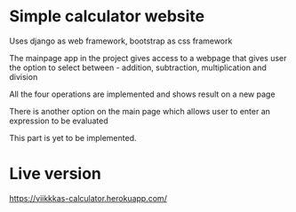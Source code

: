 # Simple calculator website

Uses django as web framework, bootstrap as css framework 

The mainpage app in the project gives access to a webpage that gives user the option to select between - addition, subtraction, multiplication and division

All the four operations are implemented and shows result on a new page

There is another option on the main page which allows user to enter an expression to be evaluated

This part is yet to be implemented.

# Live version

https://viikkkas-calculator.herokuapp.com/
